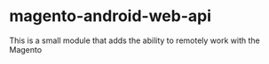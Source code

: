 magento-android-web-api
=======================

This is a small module that adds the ability to remotely work with the Magento
